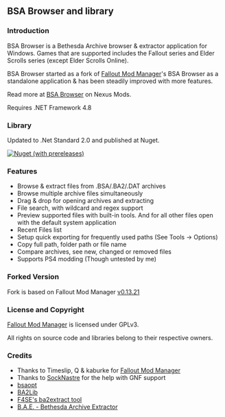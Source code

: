 ## BSA Browser and library

### Introduction
BSA Browser is a Bethesda Archive browser & extractor application for Windows. Games that are supported includes the Fallout series and Elder Scrolls series (except Elder Scrolls Online).

BSA Browser started as a fork of [Fallout Mod Manager](https://sourceforge.net/projects/fomm/)'s BSA Browser as a standalone application & has been steadily improved with more features.

Read more at [BSA Browser](https://www.nexusmods.com/skyrimspecialedition/mods/1756) on Nexus Mods.

Requires .NET Framework 4.8

### Library
Updated to .Net Standard 2.0 and published at Nuget.

[![Nuget (with prereleases)](https://img.shields.io/nuget/vpre/Sharp.BSA.BA2)](https://www.nuget.org/packages/Sharp.BSA.BA2/absoluteLatest)

### Features
 - Browse & extract files from .BSA/.BA2/.DAT archives
 - Browse multiple archive files simultaneously
 - Drag & drop for opening archives and extracting
 - File search, with wildcard and regex support
 - Preview supported files with built-in tools. And for all other files open with the default system application
 - Recent Files list
 - Setup quick exporting for frequently used paths (See Tools -> Options)
 - Copy full path, folder path or file name
 - Compare archives, see new, changed or removed files
 - Supports PS4 modding (Though untested by me)
 
### Forked Version
Fork is based on Fallout Mod Manager [v0.13.21](https://sourceforge.net/p/fomm/code/685/tree/branches/qfomm/)

### License and Copyright
[Fallout Mod Manager](https://sourceforge.net/projects/fomm/) is licensed under GPLv3.

All rights on source code and libraries belong to their respective owners.

### Credits
- Thanks to Timeslip, Q & kaburke for [Fallout Mod Manager](https://sourceforge.net/projects/fomm/)
- Thanks to [SockNastre](https://github.com/SockNastre) for the help with GNF support
- [bsaopt](https://github.com/Ethatron/bsaopt)
- [BA2Lib](https://github.com/digitalutopia1/BA2Lib)
- [F4SE's ba2extract tool](http://f4se.silverlock.org/)
- [B.A.E. - Bethesda Archive Extractor](http://www.nexusmods.com/fallout4/mods/78)
